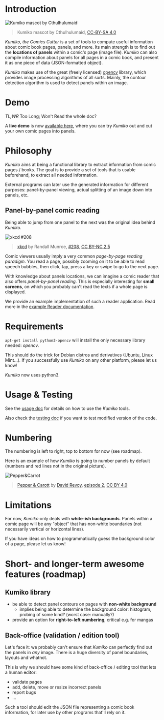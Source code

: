 

# Introduction

![Kumiko mascot by Cthulhulumaid](artwork/kumiko-big.png "Kumiko mascot by Cthulhulumaid")

> Kumiko mascot by Cthulhulumaid, [CC-BY-SA 4.0](http://creativecommons.org/licenses/by-sa/4.0/ "Creative Commons License")

*Kumiko, the Comics Cutter* is a set of tools to compute useful information about comic book pages, panels, and more.
Its main strength is to find out the **locations of panels** within a comic's page (image file).
*Kumiko* can also compile information about panels for all pages in a comic book, and present it as one piece of data (JSON-formatted object).

*Kumiko* makes use of the great (freely licensed) [opencv](https://opencv.org/) library, which provides image processing algorithms of all sorts.
Mainly, the contour detection algorithm is used to detect panels within an image.



# Demo

*TL;WR* Too Long; Won't Read the whole doc?

A **live demo** is now [available here](https://kumiko-demo.njean.me/), where you can try *Kumiko* out and cut your own comic pages into panels.



# Philosophy

*Kumiko* aims at being a functional library to extract information from comic pages / books.
The goal is to provide a set of tools that is usable beforehand, to extract all needed information.

External programs can later use the generated information for different purposes: panel-by-panel viewing, actual splitting of an image down into panels, etc.


## Panel-by-panel comic reading

Being able to jump from one panel to the next was the original idea behind *Kumiko*.

![xkcd #208](doc/img/xkcd.png "xkcd #208")

> [xkcd](https://www.xkcd.com) by Randall Munroe, [#208](https://www.xkcd.com/208/), [CC BY-NC 2.5](https://creativecommons.org/licenses/by-nc/2.5/)

Comic viewers usually imply a very common *page-by-page reading paradigm*.
You read a page, possibly zooming on it to be able to read speech bubbles, then click, tap, press a key or swipe to go to the next page.

With knowledge about panels locations, we can imagine a comic reader that also offers *panel-by-panel reading*.
This is especially interesting for **small screens**, on which you probably can't read the texts if a whole page is displayed.

We provide an example implementation of such a reader application.
Read more in the [example Reader documentation](doc/Reader.md).



# Requirements

`apt-get install python3-opencv` will install the only necessary library needed: *opencv*.

This should do the trick for Debian distros and derivatives (Ubuntu, Linux Mint...).
If you successfully use *Kumiko* on any other platform, please let us know!

*Kumiko* now uses python3.



# Usage & Testing

See the [usage doc](doc/Usage.md) for details on how to use the *Kumiko* tools.

Also check the [testing doc](doc/Testing.md) if you want to test modified version of the code.



# Numbering

The numbering is left to right, top to bottom for now (see roadmap).

Here is an example of how *Kumiko* is going to number panels by default (numbers and red lines not in the original picture).

![Pepper&Carrot](doc/img/numbering.png "Pepper&Carrot")

> [Pepper & Carott](https://www.peppercarrot.com/) by [David Revoy](https://www.davidrevoy.com), [episode 2](https://www.peppercarrot.com/en/article237/episode-2-rainbow-potions), [CC BY 4.0](https://creativecommons.org/licenses/by/4.0/)



# Limitations

For now, *Kumiko* only deals with **white-ish backgrounds**.
Panels within a comic page will be any "object" that has non-white boundaries (not necessarily vertical or horizontal lines).

If you have ideas on how to programmatically guess the background color of a page, please let us know!



# Short- and longer-term awesome features (roadmap)


## Kumiko library

* be able to detect panel contours on pages with **non-white background**
	* implies being able to determine the background color: histogram, probing of some kind? (worst case: manually?)
* provide an option for **right-to-left numbering**, critical e.g. for mangas


## Back-office (validation / edition tool)

Let's face it: we probably can't ensure that *Kumiko* can perfectly find out the panels in *any* image.
There is a huge diversity of panel boundaries, layouts and whatnot.

This is why we should have some kind of back-office / editing tool that lets a human editor:

* validate pages
* add, delete, move or resize incorrect panels
* report bugs
* ...

Such a tool should edit the JSON file representing a comic book information, for later use by other programs that'll rely on it.
